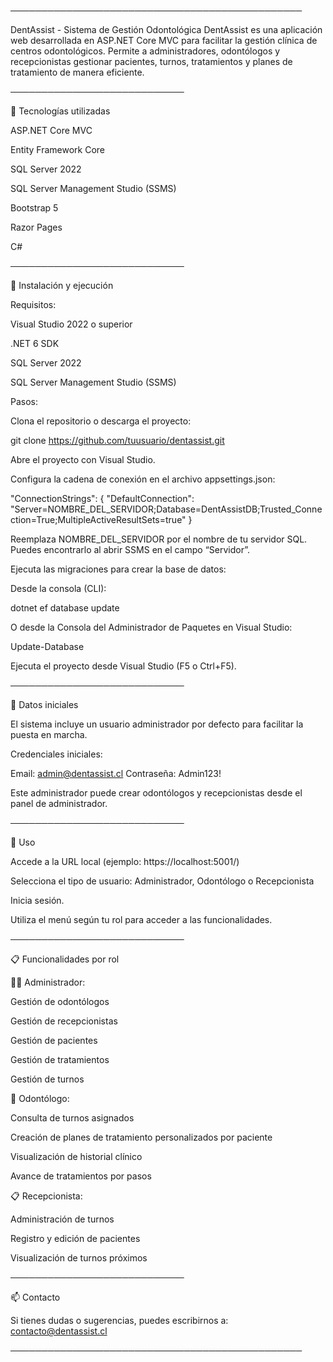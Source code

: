 ───────────────────────────────────────────────

DentAssist - Sistema de Gestión Odontológica
DentAssist es una aplicación web desarrollada en ASP.NET Core MVC para facilitar la gestión clínica de centros odontológicos. Permite a administradores, odontólogos y recepcionistas gestionar pacientes, turnos, tratamientos y planes de tratamiento de manera eficiente.

────────────────────────────

🧰 Tecnologías utilizadas

ASP.NET Core MVC

Entity Framework Core

SQL Server 2022

SQL Server Management Studio (SSMS)

Bootstrap 5

Razor Pages

C#

────────────────────────────

🚀 Instalación y ejecución

Requisitos:

Visual Studio 2022 o superior

.NET 6 SDK

SQL Server 2022

SQL Server Management Studio (SSMS)

Pasos:

Clona el repositorio o descarga el proyecto:

git clone https://github.com/tuusuario/dentassist.git

Abre el proyecto con Visual Studio.

Configura la cadena de conexión en el archivo appsettings.json:

"ConnectionStrings": {
"DefaultConnection": "Server=NOMBRE_DEL_SERVIDOR;Database=DentAssistDB;Trusted_Connection=True;MultipleActiveResultSets=true"
}

Reemplaza NOMBRE_DEL_SERVIDOR por el nombre de tu servidor SQL. Puedes encontrarlo al abrir SSMS en el campo “Servidor”.

Ejecuta las migraciones para crear la base de datos:

Desde la consola (CLI):

dotnet ef database update

O desde la Consola del Administrador de Paquetes en Visual Studio:

Update-Database

Ejecuta el proyecto desde Visual Studio (F5 o Ctrl+F5).

────────────────────────────

🔐 Datos iniciales

El sistema incluye un usuario administrador por defecto para facilitar la puesta en marcha.

Credenciales iniciales:

Email: admin@dentassist.cl
Contraseña: Admin123!

Este administrador puede crear odontólogos y recepcionistas desde el panel de administrador.

────────────────────────────

🧭 Uso

Accede a la URL local (ejemplo: https://localhost:5001/)

Selecciona el tipo de usuario: Administrador, Odontólogo o Recepcionista

Inicia sesión.

Utiliza el menú según tu rol para acceder a las funcionalidades.

────────────────────────────

📋 Funcionalidades por rol

👨‍💼 Administrador:

Gestión de odontólogos

Gestión de recepcionistas

Gestión de pacientes

Gestión de tratamientos

Gestión de turnos

🦷 Odontólogo:

Consulta de turnos asignados

Creación de planes de tratamiento personalizados por paciente

Visualización de historial clínico

Avance de tratamientos por pasos

📋 Recepcionista:

Administración de turnos

Registro y edición de pacientes

Visualización de turnos próximos

────────────────────────────

📫 Contacto

Si tienes dudas o sugerencias, puedes escribirnos a:
contacto@dentassist.cl

───────────────────────────────────────────────
